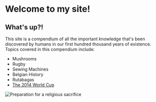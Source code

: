 # Welcome to my site!

## What's up?!

This site is a compendium of all the important knowledge that's been discovered by humans in our first hundred thousand years of existence. Topics covered in this compendium include:

* Mushrooms
* Rugby
* Sewing Machines
* Belgian History
* Rutabagas
* [The 2014 World Cup](https://en.wikipedia.org/wiki/2014_FIFA_World_Cup)

![Preparation for a religious sacrifice](https://upload.wikimedia.org/wikipedia/commons/0/05/Phillie_Phanatic_participates_in_Star_Wars_Night.JPG)
